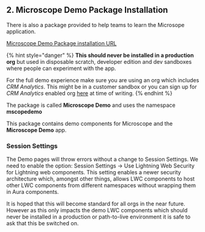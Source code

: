 


## 2. Microscope Demo Package Installation

There is also a package provided to help teams to learn the Microsope application. 

[Microscope Demo Package installation URL](https://login.salesforce.com/packaging/installPackage.apexp?p0=04t8d000000DaNCAA0)


{% hint style="danger" %}
**This should never be installed in a production org** but used in disposable scratch, developer edition and dev sandboxes where people can experiment with the app.

For the full demo experience make sure you are using an org which includes *CRM Analytics*. This might be in a customer sandbox or you can sign up for *CRM Analytics* enabled org [here](https://trailhead.salesforce.com/en/promo/orgs/analytics-de) at time of writing.
{% endhint %}

The package is called **Microscope Demo** and uses the namespace **mscopedemo**

This package contains demo components for Microscope and the **Microscope Demo** app.

### Session Settings

The Demo pages will throw errors without a change to Session Settings. We need to enable the option: Session Settings -> Use Lightning Web Security for Lightning web components. This setting enables a newer security architecture which, amongst other things, allows LWC components to host other LWC components from different namespaces without wrapping them in Aura components.

It is hoped that this will become standard for all orgs in the near future. However as this only impacts the demo LWC components which should never be installed in a production or path-to-live environment it is safe to ask that this be switched on.
